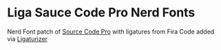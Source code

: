 # Liga Sauce Code Pro Nerd Fonts

Nerd Font patch of [Source Code Pro](https://github.com/ryanoasis/nerd-fonts/tree/master/patched-fonts/SourceCodePro) with ligatures from Fira Code added via [Ligaturizer](https://github.com/ToxicFrog/Ligaturizer)
